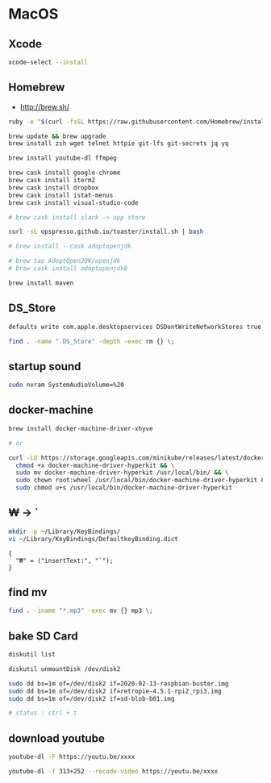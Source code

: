 # MacOS

## Xcode

```bash
xcode-select --install
```

## Homebrew

* <http://brew.sh/>

```bash
ruby -e "$(curl -fsSL https://raw.githubusercontent.com/Homebrew/install/master/install)"

brew update && brew upgrade
brew install zsh wget telnet httpie git-lfs git-secrets jq yq

brew install youtube-dl ffmpeg

brew cask install google-chrome
brew cask install iterm2
brew cask install dropbox
brew cask install istat-menus
brew cask install visual-studio-code

# brew cask install slack -> app store

curl -sL opspresso.github.io/toaster/install.sh | bash

# brew install --cask adoptopenjdk

# brew tap AdoptOpenJDK/openjdk
# brew cask install adoptopenjdk8

brew install maven
```

## DS_Store

```bash
defaults write com.apple.desktopservices DSDontWriteNetworkStores true

find . -name ".DS_Store" -depth -exec rm {} \;
```

## startup sound

```bash
sudo nvram SystemAudioVolume=%20
```

## docker-machine

```bash
brew install docker-machine-driver-xhyve

# or

curl -LO https://storage.googleapis.com/minikube/releases/latest/docker-machine-driver-hyperkit && \
  chmod +x docker-machine-driver-hyperkit && \
  sudo mv docker-machine-driver-hyperkit /usr/local/bin/ && \
  sudo chown root:wheel /usr/local/bin/docker-machine-driver-hyperkit && \
  sudo chmod u+s /usr/local/bin/docker-machine-driver-hyperkit
```

## ₩ -> `

```bash
mkdir -p ~/Library/KeyBindings/
vi ~/Library/KeyBindings/DefaultkeyBinding.dict
```

```dict
{
  "₩" = ("insertText:", "`");
}
```

## find mv

```bash
find . -iname "*.mp3" -exec mv {} mp3 \;
```

## bake SD Card

```bash
diskutil list

diskutil unmountDisk /dev/disk2

sudo dd bs=1m of=/dev/disk2 if=2020-02-13-raspbian-buster.img
sudo dd bs=1m of=/dev/disk2 if=retropie-4.5.1-rpi2_rpi3.img
sudo dd bs=1m of=/dev/disk2 if=sd-blob-b01.img

# status : ctrl + t
```

## download youtube

```bash
youtube-dl -F https://youtu.be/xxxx

youtube-dl -f 313+252 --recode-video https://youtu.be/xxxx
```

